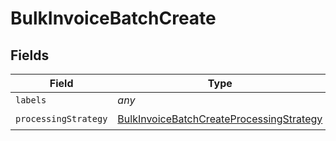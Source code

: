 # BulkInvoiceBatchCreate


## Fields

| Field                                                                                                       | Type                                                                                                        | Required                                                                                                    | Description                                                                                                 |
| ----------------------------------------------------------------------------------------------------------- | ----------------------------------------------------------------------------------------------------------- | ----------------------------------------------------------------------------------------------------------- | ----------------------------------------------------------------------------------------------------------- |
| `labels`                                                                                                    | *any*                                                                                                       | :heavy_minus_sign:                                                                                          | N/A                                                                                                         |
| `processingStrategy`                                                                                        | [BulkInvoiceBatchCreateProcessingStrategy](../../models/shared/bulkinvoicebatchcreateprocessingstrategy.md) | :heavy_check_mark:                                                                                          | N/A                                                                                                         |